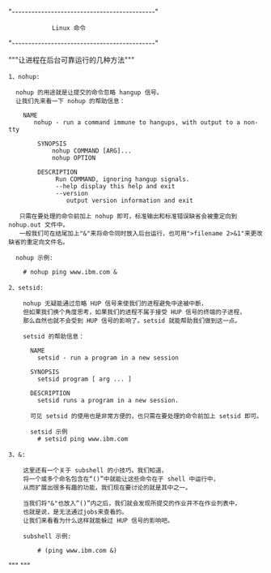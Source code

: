 
"--------------------------------------------"

                Linux 命令
        
"--------------------------------------------"

 """让进程在后台可靠运行的几种方法"""
 
    1、nohup:
    
      nohup 的用途就是让提交的命令忽略 hangup 信号。
      让我们先来看一下 nohup 的帮助信息：  
      
        NAME
           nohup - run a command immune to hangups, with output to a non-tty
     
            SYNOPSIS
                nohup COMMAND [ARG]...
                nohup OPTION
             
            DESCRIPTION
                 Run COMMAND, ignoring hangup signals.
                 --help display this help and exit
                 --version
                    output version information and exit
      
       只需在要处理的命令前加上 nohup 即可，标准输出和标准错误缺省会被重定向到 nohup.out 文件中。
       一般我们可在结尾加上"&"来将命令同时放入后台运行，也可用">filename 2>&1"来更改缺省的重定向文件名。 
       
      nohup 示例:
        
        # nohup ping www.ibm.com &
    
    2、setsid:
    
        nohup 无疑能通过忽略 HUP 信号来使我们的进程避免中途被中断，
        但如果我们换个角度思考，如果我们的进程不属于接受 HUP 信号的终端的子进程，
        那么自然也就不会受到 HUP 信号的影响了。setsid 就能帮助我们做到这一点。    
        
        setsid 的帮助信息：
        
          NAME
            setsid - run a program in a new session
 
          SYNOPSIS
            setsid program [ arg ... ]
 
          DESCRIPTION
            setsid runs a program in a new session.  
        
          可见 setsid 的使用也是非常方便的，也只需在要处理的命令前加上 setsid 即可。
          
          setsid 示例
            # setsid ping www.ibm.com

    3、&:
    
        这里还有一个关于 subshell 的小技巧。我们知道，
        将一个或多个命名包含在“()”中就能让这些命令在子 shell 中运行中，
        从而扩展出很多有趣的功能，我们现在要讨论的就是其中之一。
        
        当我们将"&"也放入“()”内之后，我们就会发现所提交的作业并不在作业列表中，
        也就是说，是无法通过jobs来查看的。
        让我们来看看为什么这样就能躲过 HUP 信号的影响吧。
    
        subshell 示例:
         
            # (ping www.ibm.com &)
               
            
 """  """ 
 
 
       
         
               
        
        
           